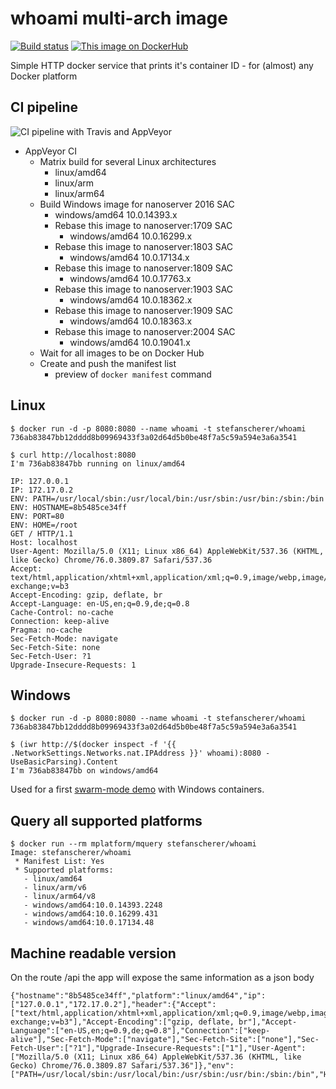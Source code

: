 # whoami multi-arch image

[![Build status](https://ci.appveyor.com/api/projects/status/bhma7tmx0eje73ao/branch/master?svg=true)](https://ci.appveyor.com/project/StefanScherer/whoami/branch/master)
[![This image on DockerHub](https://img.shields.io/docker/pulls/stefanscherer/whoami.svg)](https://hub.docker.com/r/stefanscherer/whoami/)

Simple HTTP docker service that prints it's container ID - for (almost) any Docker platform

## CI pipeline

![CI pipeline with Travis and AppVeyor](images/pipeline.png)

* AppVeyor CI
  * Matrix build for several Linux architectures
    * linux/amd64
    * linux/arm
    * linux/arm64
  * Build Windows image for nanoserver 2016 SAC
    * windows/amd64 10.0.14393.x
    * Rebase this image to nanoserver:1709 SAC
      * windows/amd64 10.0.16299.x
    * Rebase this image to nanoserver:1803 SAC
      * windows/amd64 10.0.17134.x
    * Rebase this image to nanoserver:1809 SAC
      * windows/amd64 10.0.17763.x
    * Rebase this image to nanoserver:1903 SAC
      * windows/amd64 10.0.18362.x
    * Rebase this image to nanoserver:1909 SAC
      * windows/amd64 10.0.18363.x
    * Rebase this image to nanoserver:2004 SAC
      * windows/amd64 10.0.19041.x
  * Wait for all images to be on Docker Hub
  * Create and push the manifest list
    * preview of `docker manifest` command

## Linux

    $ docker run -d -p 8080:8080 --name whoami -t stefanscherer/whoami
    736ab83847bb12dddd8b09969433f3a02d64d5b0be48f7a5c59a594e3a6a3541

    $ curl http://localhost:8080
    I'm 736ab83847bb running on linux/amd64

    IP: 127.0.0.1
    IP: 172.17.0.2
    ENV: PATH=/usr/local/sbin:/usr/local/bin:/usr/sbin:/usr/bin:/sbin:/bin
    ENV: HOSTNAME=8b5485ce34ff
    ENV: PORT=80
    ENV: HOME=/root
    GET / HTTP/1.1
    Host: localhost
    User-Agent: Mozilla/5.0 (X11; Linux x86_64) AppleWebKit/537.36 (KHTML, like Gecko) Chrome/76.0.3809.87 Safari/537.36
    Accept: text/html,application/xhtml+xml,application/xml;q=0.9,image/webp,image/apng,*/*;q=0.8,application/signed-exchange;v=b3
    Accept-Encoding: gzip, deflate, br
    Accept-Language: en-US,en;q=0.9,de;q=0.8
    Cache-Control: no-cache
    Connection: keep-alive
    Pragma: no-cache
    Sec-Fetch-Mode: navigate
    Sec-Fetch-Site: none
    Sec-Fetch-User: ?1
    Upgrade-Insecure-Requests: 1

## Windows

    $ docker run -d -p 8080:8080 --name whoami -t stefanscherer/whoami
    736ab83847bb12dddd8b09969433f3a02d64d5b0be48f7a5c59a594e3a6a3541

    $ (iwr http://$(docker inspect -f '{{ .NetworkSettings.Networks.nat.IPAddress }}' whoami):8080 -UseBasicParsing).Content
    I'm 736ab83847bb on windows/amd64

Used for a first
[swarm-mode demo](https://github.com/StefanScherer/docker-windows-box/tree/master/swarm-mode)
with Windows containers.

## Query all supported platforms

```
$ docker run --rm mplatform/mquery stefanscherer/whoami
Image: stefanscherer/whoami
 * Manifest List: Yes
 * Supported platforms:
   - linux/amd64
   - linux/arm/v6
   - linux/arm64/v8
   - windows/amd64:10.0.14393.2248
   - windows/amd64:10.0.16299.431
   - windows/amd64:10.0.17134.48
```

## Machine readable version
On the route /api the app will expose the same information as a json body

```
{"hostname":"8b5485ce34ff","platform":"linux/amd64","ip":["127.0.0.1","172.17.0.2"],"header":{"Accept":["text/html,application/xhtml+xml,application/xml;q=0.9,image/webp,image/apng,*/*;q=0.8,application/signed-exchange;v=b3"],"Accept-Encoding":["gzip, deflate, br"],"Accept-Language":["en-US,en;q=0.9,de;q=0.8"],"Connection":["keep-alive"],"Sec-Fetch-Mode":["navigate"],"Sec-Fetch-Site":["none"],"Sec-Fetch-User":["?1"],"Upgrade-Insecure-Requests":["1"],"User-Agent":["Mozilla/5.0 (X11; Linux x86_64) AppleWebKit/537.36 (KHTML, like Gecko) Chrome/76.0.3809.87 Safari/537.36"]},"env":["PATH=/usr/local/sbin:/usr/local/bin:/usr/sbin:/usr/bin:/sbin:/bin","HOSTNAME=8b5485ce34ff","PORT=80","HOME=/root"]}
```

